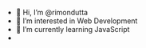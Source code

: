 - 👋 Hi, I’m @rimondutta
- 👀 I’m interested in Web Development
- 🌱 I’m currently learning JavaScript
- 

<!---
rimondutta/rimondutta is a ✨ special ✨ repository because its `README.md` (this file) appears on your GitHub profile.
You can click the Preview link to take a look at your changes.
--->
